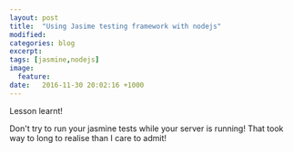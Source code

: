 ```yaml
---
layout: post
title:  "Using Jasime testing framework with nodejs"
modified:
categories: blog
excerpt:
tags: [jasmine,nodejs]
image:
  feature:
date:   2016-11-30 20:02:16 +1000
---
```

Lesson learnt!

Don't try to run your jasmine tests while your server is running! That took way to long to realise than I care to admit!